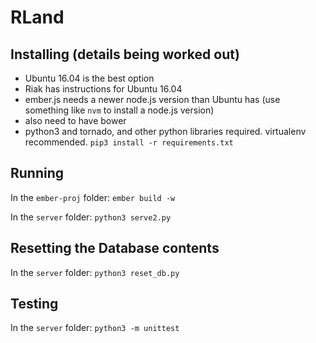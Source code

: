 # RLand

## Installing (details being worked out)
* Ubuntu 16.04 is the best option
* Riak has instructions for Ubuntu 16.04
* ember.js needs a newer node.js version than Ubuntu has (use something like `nvm` to install a node.js version)
* also need to have bower
* python3 and tornado, and other python libraries required. virtualenv recommended. `pip3 install -r requirements.txt`

## Running
In the `ember-proj` folder:
`ember build -w`

In the `server` folder:
`python3 serve2.py`

## Resetting the Database contents
In the `server` folder:
`python3 reset_db.py`

## Testing
In the `server` folder:
`python3 -m unittest`
